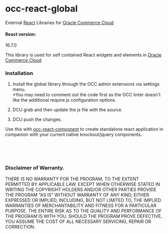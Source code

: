 # occ-react-global
External [React](https://reactjs.org/ "React") Libraries for [Oracle Commerce Cloud](https://cloud.oracle.com/en_US/commerce-cloud "Oracle Commerce Cloud")

#### React version:
16.7.0

This library is used for self contained React widgets and elements in [Oracle Commerce Cloud](https://cloud.oracle.com/en_US/commerce-cloud "Oracle Commerce Cloud")

### Installation

1.  Install the global library through the OCC admin extensions via settings menu.  
*You may need to comment out the code first as the OCC linter doesn't like the additional require.js configuration options.

2. DCU grab and then update the js file with the source.

3. DCU push the changes.

Use this with [occ-react-component](https://github.com/leedium/occ-react-component "Standalone react components for Oracle Commerce Cloud") to create standalone react application in companion with your current native knockout/jquery components.

<br/><br/><br/>
### Disclaimer of Warranty.

  THERE IS NO WARRANTY FOR THE PROGRAM, TO THE EXTENT PERMITTED BY
APPLICABLE LAW.  EXCEPT WHEN OTHERWISE STATED IN WRITING THE COPYRIGHT
HOLDERS AND/OR OTHER PARTIES PROVIDE THE PROGRAM "AS IS" WITHOUT WARRANTY
OF ANY KIND, EITHER EXPRESSED OR IMPLIED, INCLUDING, BUT NOT LIMITED TO,
THE IMPLIED WARRANTIES OF MERCHANTABILITY AND FITNESS FOR A PARTICULAR
PURPOSE.  THE ENTIRE RISK AS TO THE QUALITY AND PERFORMANCE OF THE PROGRAM
IS WITH YOU.  SHOULD THE PROGRAM PROVE DEFECTIVE, YOU ASSUME THE COST OF
ALL NECESSARY SERVICING, REPAIR OR CORRECTION.
